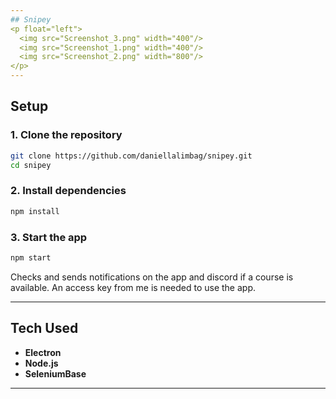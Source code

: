 ```yaml
---
## Snipey
<p float="left">
  <img src="Screenshot_3.png" width="400"/>
  <img src="Screenshot_1.png" width="400"/>
  <img src="Screenshot_2.png" width="800"/>
</p>
---
```

## Setup

### 1. Clone the repository
```bash
git clone https://github.com/daniellalimbag/snipey.git
cd snipey
```

### 2. Install dependencies
```bash
npm install
```

### 3. Start the app
```bash
npm start
```

Checks and sends notifications on the app and discord if a course is available.
An access key from me is needed to use the app.

---
## Tech Used
- **Electron**
- **Node.js**
- **SeleniumBase**
---
